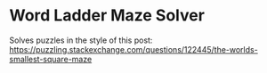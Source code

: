 # Word Ladder Maze Solver
Solves puzzles in the style of this post: https://puzzling.stackexchange.com/questions/122445/the-worlds-smallest-square-maze
